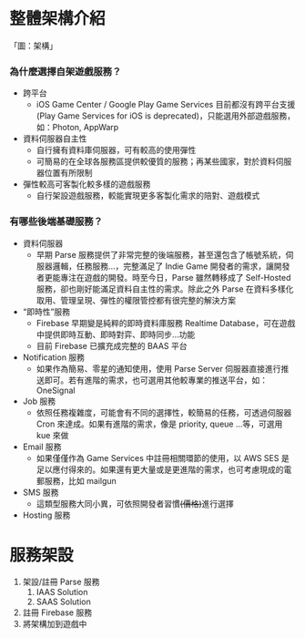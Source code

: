 # 整體架構介紹

「圖：架構」

### 為什麼選擇自架遊戲服務？

* 跨平台
  * iOS Game Center / Google Play Game Services 目前都沒有跨平台支援\(Play Game Services for iOS is deprecated\)，只能選用外部遊戲服務，如：Photon, AppWarp
* 資料伺服器自主性
  * 自行擁有資料庫伺服器，可有較高的使用彈性
  * 可簡易的在全球各服務區提供較優質的服務；再某些國家，對於資料伺服器位置有所限制
* 彈性較高可客製化較多樣的遊戲服務
  * 自行架設遊戲服務，較能實現更多客製化需求的陪對、遊戲模式

### 有哪些後端基礎服務？

* 資料伺服器
  * 早期 Parse 服務提供了非常完整的後端服務，甚至還包含了帳號系統，伺服器邏輯，任務服務...，完整滿足了 Indie Game 開發者的需求，讓開發者更能專注在遊戲的開發。時至今日，Parse 雖然轉移成了 Self-Hosted 服務，卻也剛好能滿足資料自主性的需求。除此之外 Parse 在資料多樣化取用、管理呈現、彈性的權限管控都有很完整的解決方案
* “即時性”服務
  * Firebase 早期變是純粹的即時資料庫服務 Realtime Database，可在遊戲中提供即時互動、即時對弈、即時同步...功能
  * 目前 Firebase 已擴充成完整的 BAAS 平台
* Notification 服務
  * 如果作為簡易、零星的通知使用，使用 Parse Server 伺服器直接進行推送即可。若有進階的需求，也可選用其他較專業的推送平台，如：OneSignal
* Job 服務
  * 依照任務複雜度，可能會有不同的選擇性，較簡易的任務，可透過伺服器 Cron 來達成。如果有進階的需求，像是 priority, queue ...等，可選用 kue 來做
* Email 服務
  * 如果僅僅作為 Game Services 中註冊相關環節的使用，以 AWS SES 是足以應付得來的。如果還有更大量或是更進階的需求，也可考慮現成的電郵服務，比如 mailgun
* SMS 服務
  * 這類型服務大同小異，可依照開發者習慣~~\(價格\)~~進行選擇
* Hosting 服務

# 服務架設

1. 架設/註冊 Parse 服務
   1. IAAS Solution
   2. SAAS Solution
2. 註冊 Firebase 服務
3. 將架構加到遊戲中



